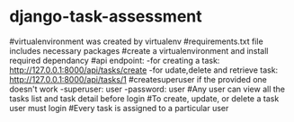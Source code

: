 # django-task-assessment
#virtualenvironment was created by virtualenv
#requirements.txt file includes necessary packages
#create a virtualenvironment and install required dependancy
#api endpoint:
  -for creating a task: http://127.0.0.1:8000/api/tasks/create
  -for udate,delete and retrieve task: http://127.0.0.1:8000/api/tasks/1
#createsuperuser if the provided one doesn't work
  -superuser: user
  -password: user
#Any user can view all the tasks list and task detail before login
#To create, update, or delete a task user must login 
#Every task is assigned to a particular user
